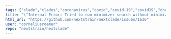 ```yaml
---
tags: ["clade","clades","coronavirus","covid","covid-19","covid19","dna","help-wanted","influenza","ncov","neherlab","next-generation-sequencing","nextstrain","research","rna","sars-cov-2","science","sequences","sequencing","strain","tbug","virus"]
title: "\"Internal Error: Tried to run minimizer search without minimizer index available.\" when using dataset-json-path URL with mpox"
html_url: "https://github.com/nextstrain/nextclade/issues/1636"
user: "corneliusroemer"
repo: "nextstrain/nextclade"
---
```


